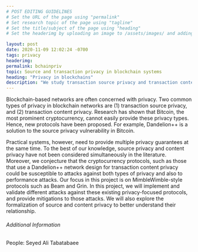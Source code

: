 ```yaml
---
# POST EDITING GUIDELINES
# Set the URL of the page using "permalink"
# Set research topic of the page using "tagline"
# Set the title/subject of the page using "heading"
# Set the headerimg by uploading an image to /assets/images/ and adding the URL to "headerimg"

layout: post
date: 2020-11-09 12:02:24 -0700
tags: privacy
headerimg:
permalink: bchainpriv
topic: Source and transaction privacy in blockchain systems
heading: "Privacy in blockchains"
description: "We study transaction source privacy and transaction content privacy in blockchain systems."
---
```

<!-- Project Overview section -->
<div class="container-fluid bg-gray my-5 py-5">
    <div class="container pt-4">
        <P>
Blockchain-based networks are often concerned with privacy. Two common
types of privacy in blockchain networks are (1) transaction source
privacy, and (2) transaction content privacy. Research has shown that
Bitcoin, the most prominent cryptocurrency, cannot easily provide
these privacy types. Hence, new protocols have been proposed. For
example, Dandelion++ is a solution to the source privacy vulnerability
in Bitcoin.
</p>
<p>
Practical systems, however, need to provide multiple privacy
guarantees at the same time. To the best of our knowledge, source
privacy and content privacy have not been considered simultaneously in
the literature. Moreover, we conjecture that the cryptocurrency
protocols, such as those that use a Dandelion++ network design for
transaction content privacy could be susceptible to attacks against
both types of privacy and also to performance attacks. Our focus in
this project is on MimbleWimble-style protocols such as Beam and
Grin. In this project, we will implement and validate different
attacks against these existing privacy-focused protocols, and provide
mitigations to those attacks. We will also explore the formalization
of source and content privacy to better understand their relationship.
</p>
    </div>
</div>
<!-- /Project Overview section -->
<!-- Project Details and Additional Info -->
<div class="container">
    <h6>Additional Information</h6>
        <p>People: Seyed Ali Tabatabaee</p>
</div>
<!-- /Project Details and Additional Info -->
